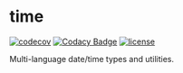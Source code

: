 # time

[![codecov](https://codecov.io/gh/SpineEventEngine/time/branch/master/graph/badge.svg)](https://codecov.io/gh/SpineEventEngine/time)
[![Codacy Badge](https://api.codacy.com/project/badge/Grade/6c8b20d9a39149708b6a607615c8b1be)](https://www.codacy.com/app/SpineEventEngine/time_2?utm_source=github.com&amp;utm_medium=referral&amp;utm_content=SpineEventEngine/time&amp;utm_campaign=Badge_Grade)
[![license](https://img.shields.io/badge/license-Apache%20License%202.0-blue.svg?style=flat)](http://www.apache.org/licenses/LICENSE-2.0)

Multi-language date/time types and utilities.
